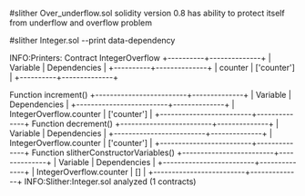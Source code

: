 #slither Over_underflow.sol
solidity version 0.8 has ability to protect itself from underflow and overflow problem

#slither Integer.sol --print data-dependency

INFO:Printers:
Contract IntegerOverflow
+----------+--------------+
| Variable | Dependencies |
+----------+--------------+
| counter  |  ['counter'] |
+----------+--------------+

Function increment()
+-------------------------+--------------+
| Variable                | Dependencies |
+-------------------------+--------------+
| IntegerOverflow.counter |  ['counter'] |
+-------------------------+--------------+
Function decrement()
+-------------------------+--------------+
| Variable                | Dependencies |
+-------------------------+--------------+
| IntegerOverflow.counter |  ['counter'] |
+-------------------------+--------------+
Function slitherConstructorVariables()
+-------------------------+--------------+
| Variable                | Dependencies |
+-------------------------+--------------+
| IntegerOverflow.counter |           [] |
+-------------------------+--------------+
INFO:Slither:Integer.sol analyzed (1 contracts)
